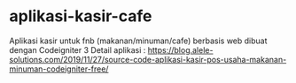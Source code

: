 # aplikasi-kasir-cafe
Aplikasi kasir untuk fnb (makanan/minuman/cafe) berbasis web dibuat dengan Codeigniter 3
Detail aplikasi : https://blog.alele-solutions.com/2019/11/27/source-code-aplikasi-kasir-pos-usaha-makanan-minuman-codeigniter-free/
